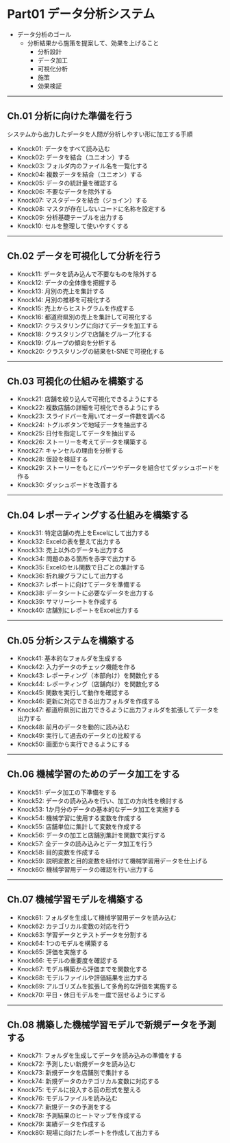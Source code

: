 # Part01 データ分析システム

- データ分析のゴール
  - 分析結果から施策を提案して、効果を上げること
    - 分析設計
    - データ加工
    - 可視化分析
    - 施策
    - 効果検証

---

## Ch.01 分析に向けた準備を行う

システムから出力したデータを人間が分析しやすい形に加工する手順

- Knock01: データをすべて読み込む
- Knock02: データを結合（ユニオン）する
- Knock03: フォルダ内のファイル名を一覧化する
- Knock04: 複数データを結合（ユニオン）する
- Knock05: データの統計量を確認する
- Knock06: 不要なデータを除外する
- Knock07: マスタデータを結合（ジョイン）する
- Knock08: マスタが存在しないコードに名称を設定する
- Knock09: 分析基礎テーブルを出力する
- Knock10: セルを整理して使いやすくする

---

## Ch.02 データを可視化して分析を行う

- Knock11: データを読み込んで不要なものを除外する
- Knock12: データの全体像を把握する
- Knock13: 月別の売上を集計する
- Knock14: 月別の推移を可視化する
- Knock15: 売上からヒストグラムを作成する
- Knock16: 都道府県別の売上を集計して可視化する
- Knock17: クラスタリングに向けてデータを加工する
- Knock18: クラスタリングで店舗をグループ化する
- Knock19: グループの傾向を分析する
- Knock20: クラスタリングの結果をt-SNEで可視化する

---

## Ch.03 可視化の仕組みを構築する

- Knock21: 店舗を絞り込んで可視化できるようにする
- Knock22: 複数店舗の詳細を可視化できるようにする
- Knock23: スライドバーを用いてオーダー件数を調べる
- Knock24: トグルボタンで地域データを抽出する
- Knock25: 日付を指定してデータを抽出する
- Knock26: ストーリーを考えてデータを構築する
- Knock27: キャンセルの理由を分析する
- Knock28: 仮設を検証する
- Knock29: ストーリーをもとにパーツやデータを組合せてダッシュボードを作る
- Knock30: ダッシュボードを改善する

---

## Ch.04 レポーティングする仕組みを構築する

- Knock31: 特定店舗の売上をExcelにして出力する
- Knock32: Excelの表を整えて出力する
- Knock33: 売上以外のデータも出力する
- Knock34: 問題のある箇所を赤字で出力する
- Knock35: Excelのセル関数で日ごとの集計する
- Knock36: 折れ線グラフにして出力する
- Knock37: レポートに向けてデータを準備する
- Knock38: データシートに必要なデータを出力する
- Knock39: サマリーシートを作成する
- Knock40: 店舗別にレポートをExcel出力する

---

## Ch.05 分析システムを構築する

- Knock41: 基本的なフォルダを生成する
- Knock42: 入力データのチェック機能を作る
- Knock43: レポーティング（本部向け）を関数化する
- Knock44: レポーティング（店舗向け）を関数化する
- Knock45: 関数を実行して動作を確認する
- Knock46: 更新に対応できる出力フォルダを作成する
- Knock47: 都道府県別に出力できるように出力フォルダを拡張してデータを出力する
- Knock48: 前月のデータを動的に読み込む
- Knock49: 実行して過去のデータとの比較する
- Knock50: 画面から実行できるようにする

---

## Ch.06 機械学習のためのデータ加工をする

- Knock51: データ加工の下準備をする
- Knock52: データの読み込みを行い、加工の方向性を検討する
- Knock53: 1か月分のデータの基本的なデータ加工を実施する
- Knock54: 機械学習に使用する変数を作成する
- Knock55: 店舗単位に集計して変数を作成する
- Knock56: データの加工と店舗別集計を関数で実行する
- Knock57: 全データの読み込みとデータ加工を行う
- Knock58: 目的変数を作成する
- Knock59: 説明変数と目的変数を紐付けて機械学習用データを仕上げる
- Knock60: 機械学習用データの確認を行い出力する

---

## Ch.07 機械学習モデルを構築する

- Knock61: フォルダを生成して機械学習用データを読み込む
- Knock62: カテゴリカル変数の対応を行う
- Knock63: 学習データとテストデータを分割する
- Knock64: 1つのモデルを構築する
- Knock65: 評価を実施する
- Knock66: モデルの重要度を確認する
- Knock67: モデル構築から評価までを関数化する
- Knock68: モデルファイルや評価結果を出力する
- Knock69: アルゴリズムを拡張して多角的な評価を実施する
- Knock70: 平日・休日モデルを一度で回せるようにする

---

## Ch.08 構築した機械学習モデルで新規データを予測する

- Knock71: フォルダを生成してデータを読み込みの準備をする
- Knock72: 予測したい新規データを読み込む
- Knock73: 新規データを店舗別で集計する
- Knock74: 新規データのカテゴリカル変数に対応する
- Knock75: モデルに投入する前の形式を整える
- Knock76: モデルファイルを読み込む
- Knock77: 新規データの予測をする
- Knock78: 予測結果のヒートマップを作成する
- Knock79: 実績データを作成する
- Knock80: 現場に向けたレポートを作成して出力する
